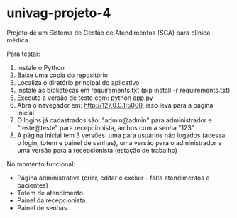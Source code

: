 # univag-projeto-4

Projeto de um Sistema de Gestão de Atendimentos (SGA) para clínica médica.

Para testar:
1. Instale o Python
2. Baixe uma cópia do repositório
3. Localiza o diretório principal do aplicativo
4. Instale as bibliotecas em requirements.txt (pip install -r requirements.txt)
5. Execute a versão de teste com: python app.py
6. Abra o navegador em: http://127.0.0.1:5000, isso leva para a página inicial
7. O logins já cadastrados são: "admin@admin" para administrador e "teste@teste" para recepcionista, ambos com a senha "123"
9. A página inicial tem 3 versões: uma para usuários não logados (acessa o login, totem e painel de senhas), uma versão para o administrador e uma versão para a recepcionista (estação de trabalho)

No momento funcional:
- Página administrativa (criar, editar e excluir - falta atendimentos e pacientes)
- Totem de atendimento.
- Painel da recepcionista.
- Painel de senhas.
